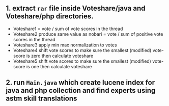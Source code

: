 ## 1. extract `rar` file inside Voteshare/java and Voteshare/php directories.
* Voteshare1 = vote / sum of vote scores in the thread 
* Voteshare2 produce same value as nobari = vote / sum of positive vote scores in the thread  
* Voteshare3 apply min max normalization to votes
* Voteshare4 shift vote scores to make sure the smallest (modified) vote-score is zero then calculate voteshare
* Voteshare5 shift vote scores to make sure the smallest (modified) vote-score is one then calculate voteshare
## 2. run `Main.java` which create lucene index for java and php collection and find experts using astm skill translations
